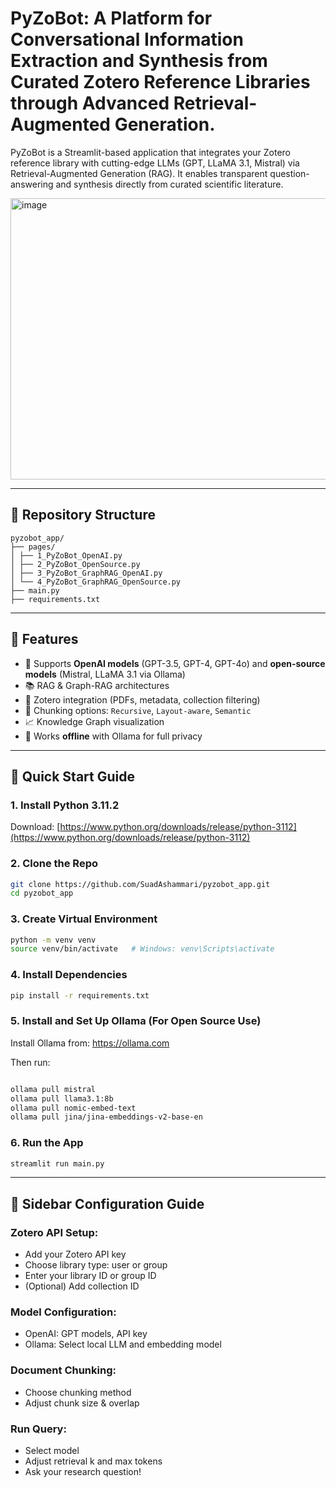
# PyZoBot: A Platform for Conversational Information Extraction and Synthesis from Curated Zotero Reference Libraries through Advanced Retrieval-Augmented Generation.

PyZoBot is a Streamlit-based application that integrates your Zotero reference library with cutting-edge LLMs (GPT, LLaMA 3.1, Mistral) via Retrieval-Augmented Generation (RAG). It enables transparent question-answering and synthesis directly from curated scientific literature.

<img width="800" height="450" alt="image" src="https://github.com/user-attachments/assets/73f2c68c-197e-4227-9a57-f83821317078" />

---

## 📁 Repository Structure
```
pyzobot_app/
├── pages/
│ ├── 1_PyZoBot_OpenAI.py
│ ├── 2_PyZoBot_OpenSource.py
│ ├── 3_PyZoBot_GraphRAG_OpenAI.py
│ └── 4_PyZoBot_GraphRAG_OpenSource.py
├── main.py
├── requirements.txt
```

---

## 🧠 Features

- 🔎 Supports **OpenAI models** (GPT-3.5, GPT-4, GPT-4o) and **open-source models** (Mistral, LLaMA 3.1 via Ollama)
- 📚 RAG & Graph-RAG architectures
- 📁 Zotero integration (PDFs, metadata, collection filtering)
- 🧠 Chunking options: `Recursive`, `Layout-aware`, `Semantic`
- 📈 Knowledge Graph visualization
- 🔐 Works **offline** with Ollama for full privacy

---

## 🚀 Quick Start Guide

### 1. Install Python 3.11.2
Download: [https://www.python.org/downloads/release/python-3112](https://www.python.org/downloads/release/python-3112)

### 2. Clone the Repo

```bash
git clone https://github.com/SuadAshammari/pyzobot_app.git
cd pyzobot_app
```


### 3. Create Virtual Environment
```bash
python -m venv venv
source venv/bin/activate   # Windows: venv\Scripts\activate
```

### 4. Install Dependencies
```bash
pip install -r requirements.txt
```


### 5. Install and Set Up Ollama (For Open Source Use)
Install Ollama from: https://ollama.com

Then run:

```bash

ollama pull mistral
ollama pull llama3.1:8b
ollama pull nomic-embed-text
ollama pull jina/jina-embeddings-v2-base-en
```

### 6. Run the App
```bash
streamlit run main.py
```

---

## 🔧 Sidebar Configuration Guide
### Zotero API Setup:
- Add your Zotero API key
- Choose library type: user or group
- Enter your library ID or group ID
- (Optional) Add collection ID

### Model Configuration:
- OpenAI: GPT models, API key
- Ollama: Select local LLM and embedding model

### Document Chunking:
- Choose chunking method
- Adjust chunk size & overlap

### Run Query:
- Select model
- Adjust retrieval k and max tokens
- Ask your research question!

